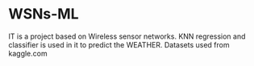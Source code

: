 # WSNs-ML
IT is a project based on Wireless sensor networks.
KNN  regression and classifier is used in it to predict the WEATHER.
Datasets used from kaggle.com
